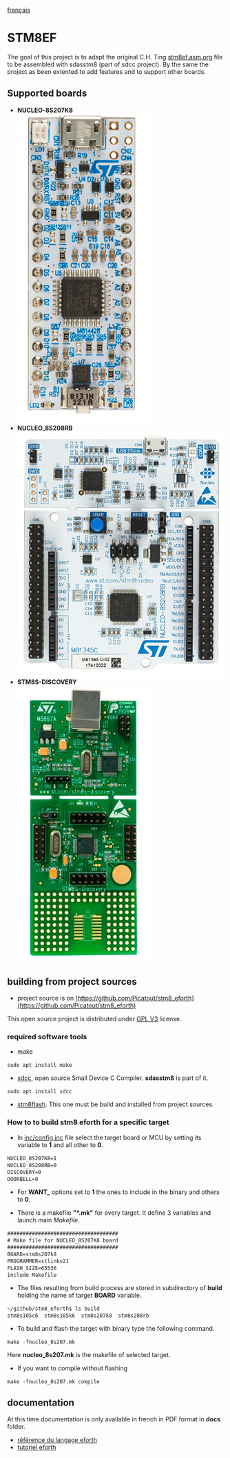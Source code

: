 [français](readme.md)

# STM8EF
The goal of this project is to adapt the original C.H. Ting [stm8ef.asm.org](stm8ef.asm.org) file to be assembled with sdasstm8 (part of sdcc project). By the same the project as been extented to add features and to support other boards. 

## Supported boards 

* **NUCLEO-8S207K8**<br>![nucleo-8s207k8-board.png](docs/images/nucleo-8s207k8-board.png)
* **NUCLEO_8S208RB**<br>![nucleo-8s208rb-board.png](docs/images/nucleo-8s208rb-board.png)
* **STM8S-DISCOVERY**<br>![stm8s-discovery-board.png](docs/images/stm8s-discovery-board.png)


## building from project sources 

* project source is on [https://github.com/Picatout/stm8_eforth](https://github.com/Picatout/stm8_eforth)

This open source project is distributed under [GPL V3](LICENSE.TXT) license.

### required software tools  

* make 
```
sudo apt install make 
```
* [sdcc](https://sdcc.sourceforge.net/), open source Small Device C Compiler. **sdasstm8** is part of it.  
```
sudo apt install sdcc 
```
* [stm8flash](https://github.com/vdudouyt/stm8flash). This one must be build and installed from project sources. 

### How to to build stm8 eforth for a specific target
* In [inc/config.inc](inc/config.inc) file select the target board or MCU by setting its variable to **1** and all other to **0**. 
```
NUCLEO_8S207K8=1 
NUCLEO_8S208RB=0
DISCOVERY=0
DOORBELL=0
```
* For **WANT_** options set to **1** the ones to include in the binary and others to **0**. 

* There is a makefile __"*.mk"__ for every target. It define 3 variables and launch main *Makefile*.  
```
####################################
# Make file for NUCLEO_8S207K8 board
####################################
BOARD=stm8s207k8
PROGRAMMER=stlinkv21
FLASH_SIZE=65536
include Makefile
``` 

* The files resulting from build process are stored in subdirectory of  **build** holding the name of target **BOARD** variable. 
```
~/github/stm8_eforth$ ls build
stm8s105c6  stm8s105k6  stm8s207k8  stm8s208rb
```

* To build and flash the target with binary type the following command.
```
make -fnucleo_8s207.mk 
```
Here **nucleo_8s207.mk**  is the makefile of selected target.

* If you want to compile without flashing 
```
make -fnucleo_8s207.mk compile 
```

## documentation 

At this time documentation is only available in french in PDF format in **docs** folder.

* [référence du langage eforth](docs/référence_eforth.pdf)
* [tutoriel eforth](docs/tutoriel.pdf)
